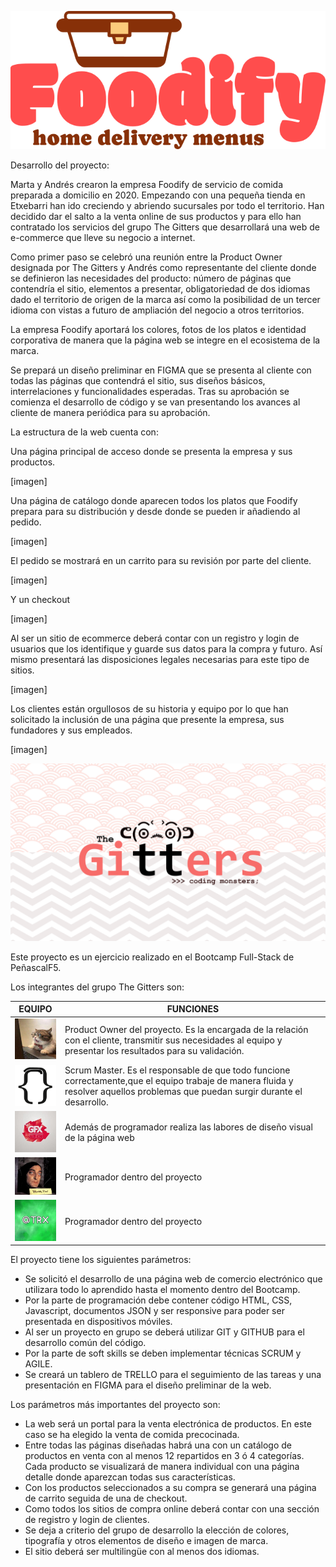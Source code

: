 ![Foodify](assets/img/logotipos/logo-grande.png)

Desarrollo del proyecto:

Marta y Andrés crearon la empresa Foodify de servicio de comida preparada a domicilio en 2020. Empezando con una pequeña tienda en Etxebarri han ido creciendo y abriendo sucursales por todo el territorio. Han decidido dar el salto a la venta online de sus productos y para ello han contratado los servicios del grupo The Gitters que desarrollará una web de e-commerce que lleve su negocio a internet.

Como primer paso se celebró una reunión entre la Product Owner designada por The Gitters y Andrés como representante del cliente donde se definieron las necesidades del producto: número de páginas que contendría el sitio, elementos a presentar, obligatoriedad de dos idiomas dado el territorio de origen de la marca así como la posibilidad de un tercer idioma con vistas a futuro de ampliación del negocio a otros territorios.

La empresa Foodify aportará los colores, fotos de los platos e identidad corporativa de manera que la página web se integre en el ecosistema de la marca.

Se prepará un diseño preliminar en FIGMA que se presenta al cliente con todas las páginas que contendrá el sitio, sus diseños básicos, interrelaciones y funcionalidades esperadas. Tras su aprobación se comienza el desarrollo de código y se van presentando los avances al cliente de manera periódica para su aprobación.

La estructura de la web cuenta con:

Una página principal de acceso donde se presenta la empresa y sus productos.

[imagen]

Una página de catálogo donde aparecen todos los platos que Foodify prepara para su distribución y desde donde se pueden ir añadiendo al pedido.

[imagen]

El pedido se mostrará en un carrito para su revisión por parte del cliente.

[imagen]

Y un checkout

[imagen]

Al ser un sitio de ecommerce deberá contar con un registro y login de usuarios que los identifique y guarde sus datos para la compra y futuro. Así mismo presentará las disposiciones legales necesarias para este tipo de sitios.

[imagen]

Los clientes están orgullosos de su historia y equipo por lo que han solicitado la inclusión de una página que presente la empresa, sus fundadores y sus empleados.

[imagen]

![The Gitters](assets/img/logotipos/the-gitters.png)


Este proyecto es un ejercicio realizado en el Bootcamp Full-Stack de PeñascalF5.

Los integrantes del grupo The Gitters son:

| EQUIPO | FUNCIONES |
|-------------|-----------------------------------------------------------------|
| [<img src="assets/img/avatares/belen.jpg" alt="Belén" width="100">](https://github.com/b6l6n) | Product Owner del proyecto. Es la encargada de la relación con el cliente, transmitir sus necesidades al equipo y presentar los resultados para su validación.|
| [<img src="assets/img/avatares/paco.png" alt="Paco" width="100">](https://github.com/githpaco) | Scrum Master. Es el responsable de que todo funcione correctamente,que el equipo trabaje de manera fluida y resolver aquellos problemas que puedan surgir durante el desarrollo. |
| [<img src="assets/img/avatares/gaizka.jpg" alt="Gaizka" width="100">](https://github.com/gaizkamg) | Además de programador realiza las labores de diseño visual de la página web |
| [<img src="assets/img/avatares/igor.jpg" alt="Igor" width="100">](https://github.com/igoribon) | Programador dentro del proyecto |
| [<img src="assets/img/avatares/youssef.png" alt="Youssef" width="100">](https://github.com/SideWalk29) | Programador dentro del proyecto |




El proyecto tiene los siguientes parámetros:
<ul>
<li>Se solicitó el desarrollo de una página web de comercio electrónico que utilizara todo lo aprendido hasta el momento dentro del Bootcamp.</li>

<li>Por la parte de programación debe contener código HTML, CSS, Javascript, documentos JSON y ser responsive para poder ser presentada en dispositivos móviles.</li>

<li>Al ser un proyecto en grupo se deberá utilizar GIT y GITHUB para el desarrollo común del código.</li>

<li>Por la parte de soft skills se deben implementar técnicas SCRUM y AGILE.</li>

<li>Se creará un tablero de TRELLO para el seguimiento de las tareas y una presentación en FIGMA para el diseño preliminar de la web.</li>
</ul>

Los parámetros más importantes del proyecto son:
<ul>
<li>La web será un portal para la venta electrónica de productos. En este caso se ha elegido la venta de comida precocinada.</li>

<li>Entre todas las páginas diseñadas habrá una con un catálogo de productos en venta con al menos 12 repartidos en 3 ó 4 categorías. Cada producto se visualizará de manera individual con una página detalle donde aparezcan todas sus características.</li>

<li>Con los productos seleccionados a su compra se generará una página de carrito seguida de una de checkout.</li>

<li>Como todos los sitios de compra online deberá contar con una sección de registro y login de clientes.</li>

<li>Se deja a criterio del grupo de desarrollo la elección de colores, tipografía y otros elementos de diseño e imagen de marca.</li>

<li>El sitio deberá ser multilingüe con al menos dos idiomas.</li>
</ul>

